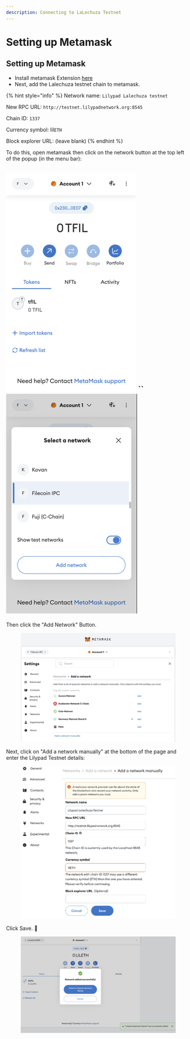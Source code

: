 ```yaml
---
description: Connecting to LaLechuza Testnet
---
```


# Setting up Metamask

## Setting up Metamask

* Install metamask Extension [here](https://metamask.io/)
* Next, add the Lalechuza testnet chain to metamask.

{% hint style="info" %}
Network name: `Lilypad Lalechuza testnet`

New RPC URL: `http://testnet.lilypadnetwork.org:8545`

Chain ID: `1337`

Currency symbol: lil`ETH`

Block explorer URL: (leave blank)
{% endhint %}

To do this, open metamask then click on the network button at the top left of the popup (in the menu bar):

## ![](<../../.gitbook/assets/image (3) (1) (1) (1).png>) \`\`  ![](<../../.gitbook/assets/image (5) (1) (1) (1).png>)

Then click the "Add Network" Button.&#x20;

<figure><img src="../../.gitbook/assets/image (15) (1).png" alt=""><figcaption></figcaption></figure>

Next, click on "Add a network manually" at the bottom of the page and enter the Lilypad Testnet details:

<figure><img src="../../.gitbook/assets/image (9) (1) (1).png" alt=""><figcaption></figcaption></figure>

Click Save. :tada:

<figure><img src="../../.gitbook/assets/image (17).png" alt=""><figcaption></figcaption></figure>

